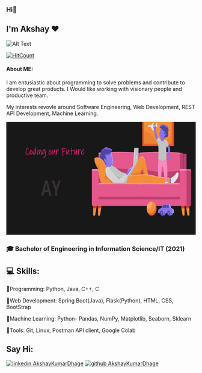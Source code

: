 ### Hi👋
## I'm Akshay ❤

![Alt Text](https://media0.giphy.com/media/xUA7bdpLxQhsSQdyog/giphy.gif)

[![HitCount](http://hits.dwyl.com/AkshayKumarDhage/AkshayKumarDhage.svg)](http://hits.dwyl.com/AkshayKumarDhage/AkshayKumarDhage)

#### About ME:
I am entusiastic about programming to solve problems and contribute to develop great products.
I Would like working with visionary people and productive team.

My interests revovle around Software Engineering, Web Development, REST API Development, Machine Learning.

<img src="https://github.com/AkshayKumarDhage/AkshayKumarDhage/blob/master/pics/pic1.jpg" height='300px' width="800px">

###  🎓 Bachelor of Engineering in Information Science/IT (2021)

## 💻 Skills:  

💠Programming: Python, Java, C++, C

💠Web Development: Spring Boot(Java), Flask(Python), HTML, CSS, BootStrap

💠Machine Learning: Python- Pandas, NumPy, Matplotlib, Seaborn, Sklearn

💠Tools: Git, Linux, Postman API client, Google Colab


<!-- icons  -->
[1.1]: https://github.com/ombharatiya/ombharatiya/blob/master/assets/icons/icons8-linkedin-48.png (linkedin icon with padding)
[2.1]: https://github.com/ombharatiya/ombharatiya/blob/master/assets/icons/icons8-github-48.png (github icon with padding)

<!-- links to my social media accounts -->
[1]: https://www.linkedin.com/in/akshaykumardhage
[2]: https://www.github.com/AkshayKumarDhage

## Say Hi:
<!-- section - social media icons -->
[![linkedin AkshayKumarDhage][1.1]][1]
[![github AkshayKumarDhage][2.1]][2]

<!--
**AkshayKumarDhage/AkshayKumarDhage** is a ✨ _special_ ✨ repository because its `README.md` (this file) appears on your GitHub profile.

Here are some ideas to get you started:

- 🔭 I’m currently working on ...
- 🌱 I’m currently learning ...
- 👯 I’m looking to collaborate on ...
- 🤔 I’m looking for help with ...
- 💬 Ask me about ...
- 📫 How to reach me: ...
- 😄 Pronouns: ...
- ⚡ Fun fact: ...
-->
